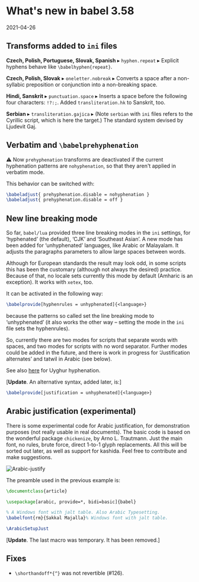 # What's new in babel 3.58

2021-04-26

## Transforms added to `ini` files

**Czech, Polish, Portuguese, Slovak, Spanish** ▸ `hyphen.repeat` ▸ Explicit hyphens behave like `\babelhyphen{repeat}`.

**Czech, Polish, Slovak** ▸  `oneletter.nobreak` ▸ Converts a space after a non-syllabic preposition or conjunction into a non-breaking space.

**Hindi, Sanskrit** ▸ `punctuation.space` ▸ Inserts a space before the following
four characters: `!?:;`. Added `transliteration.hk` to
Sanskrit, too.

**Serbian** ▸ `transliteration.gajica` ▸ (Note `serbian` with `ini` files refers to the Cyrillic script, which is here the target.) The standard system devised by Ljudevit Gaj. 

## Verbatim and `\babelprehyphenation`

⚠ Now `prehyphenation` transforms are deactivated if the current
hyphenation patterns are `nohyphenation`, so that they aren't applied
in verbatim mode.

This behavior can be switched with:
```tex
\babeladjust{ prehyphenation.disable = nohyphenation }
\babeladjust{ prehyphenation.disable = off }
```

## New line breaking mode

So far, `babel/lua` provided three line breaking modes in the `ini`
settings, for ‘hyphenated’ (the default), ‘CJK’ and ‘Southeast Asian’. A
new mode has been added for ‘unhyphenated’ languages, like Arabic or
Malayalam. It adjusts the paragraphs parameters to allow large spaces
between words.

Although for European standards the result may look odd, in some
scripts this has been the customary (although not always the desired)
practice. Because of that, no locale sets currently this mode by
default (Amharic is an exception). It works with `xetex`, too.

It can be activated in the following way:
```tex
\babelprovide[hyphenrules = unhyphenated]{<language>}
```
because the patterns so called set the line breaking mode to
‘unhyphenated’ (it also works the other way – setting the mode in the
`ini` file sets the hyphenrules).

So, currently there are two modes for scripts that separate words with
spaces, and two modes for scripts with no word separator. Further modes
could be added in the future, and there is work in progress for
‘Justification alternates’ and tatwil in Arabic (see below).

See also [here](whats-new-in-babel-3.57.md) for Uyghur hyphenation.

[**Update**. An alternative syntax, added later, is:]
```tex
\babelprovide[justification = unhyphenated]{<language>}
```

## Arabic justification (experimental)

There is some experimental code for Arabic justification, for
demonstration purposes (not really usable in real documents). The basic
code is based on the wonderful package `chickenize`, by Arno L.
Trautmann. Just the main font, no rules, brute force, direct 1-to-1
glyph replacements. All this will be sorted out later, as well as
support for kashida. Feel free to contribute and make suggestions.

![Arabic-justify](../media/arabic-justification.png)

The preamble used in the previous example is:
```tex
\documentclass{article}

\usepackage[arabic, provide=*, bidi=basic]{babel}

% A Windows font with jalt table. Also Arabic Typesetting.
\babelfont{rm}{Sakkal Majalla}% Windows font with jalt table.

\ArabicSetupJust
```
[**Update**. The last macro was temporary. It has been removed.]

## Fixes

* `\shorthandoff*{^}` was not revertible (#126).
